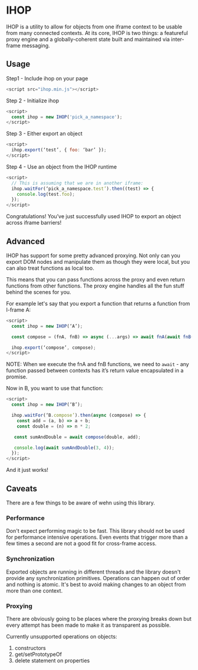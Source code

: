 # IHOP

IHOP is a utility to allow for objects from one iframe context to be usable from many connected contexts. At its core, IHOP is two things: a featureful proxy engine and a globally-coherent state built and maintained via inter-frame messaging.

## Usage

Step1 - Include ihop on your page
````js
<script src="ihop.min.js"></script>
````

Step 2 - Initialize ihop
````js
<script>
  const ihop = new IHOP('pick_a_namespace');
</script>
````

Step 3 - Either export an object
````js
<script>
  ihop.export(‘test’, { foo: ‘bar’ });
</script>
````

Step 4 - Use an object from the IHOP runtime
````js
<script>
  // This is assuming that we are in another iframe:
  ihop.waitFor(‘pick_a_namespace.test’).then((test) => {
    console.log(test.foo);
  });
</script>
````

Congratulations! You’ve just successfully used IHOP to export an object across iframe barriers!

## Advanced

IHOP has support for some pretty advanced proxying. Not only can you export DOM nodes and manipulate them as though they were local, but you can also treat functions as local too.

This means that you can pass functions across the proxy and even return functions from other functions. The proxy engine handles all the fun stuff behind the scenes for you.

For example let's say that you export a function that returns a function from I-frame A:

````js
<script>
  const ihop = new IHOP(‘A’);

  const compose = (fnA, fnB) => async (...args) => await fnA(await fnB(...args));

  ihop.export(‘compose’, compose);
</script>
````

NOTE: When we execute the fnA and fnB functions, we need to `await` - any function passed between contexts has it’s return value encapsulated in a promise.

Now in B, you want to use that function:

````js
<script>
  const ihop = new IHOP(‘B’);

  ihop.waitFor(‘B.compose’).then(async (compose) => {
    const add = (a, b) => a + b;
    const double = (n) => n * 2;

   const sumAndDouble = await compose(double, add);

   console.log(await sumAndDouble(3, 4));
  });
</script>
````

And it just works!

## Caveats

There are a few things to be aware of wehn using this library.

### Performance

Don't expect performing magic to be fast. This library should not be used for performance intensive operations. Even events that trigger more than a few times a second are not a good fit for cross-frame access.

### Synchronization

Exported objects are running in different threads and the library doesn't provide any synchronization primitives. Operations can happen out of order and nothing is atomic. It's best to avoid making changes to an object from more than one context.

### Proxying

There are obviously going to be places where the proxying breaks down but every attempt has been made to make it as transparent as possible.

Currently unsupported operations on objects:
1. constructors
2. get/setPrototypeOf
3. delete statement on properties

